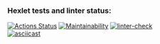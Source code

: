 ### Hexlet tests and linter status:
[![Actions Status](https://github.com/Romzik-Peperomzik/frontend-project-lvl1/workflows/hexlet-check/badge.svg)](https://github.com/Romzik-Peperomzik/frontend-project-lvl1/actions)
[![Maintainability](https://api.codeclimate.com/v1/badges/a99a88d28ad37a79dbf6/maintainability)](https://codeclimate.com/github/codeclimate/codeclimate/maintainability)
[![linter-check](https://github.com/Romzik-Peperomzik/frontend-project-lvl1/actions/workflows/linter-check.yml/badge.svg)](https://github.com/Romzik-Peperomzik/frontend-project-lvl1/actions/workflows/linter-check.yml)      
[![asciicast](https://asciinema.org/a/YMR3TXMtZ34vUNCgoV8IbkQfo.svg)](https://asciinema.org/a/YMR3TXMtZ34vUNCgoV8IbkQfo)
